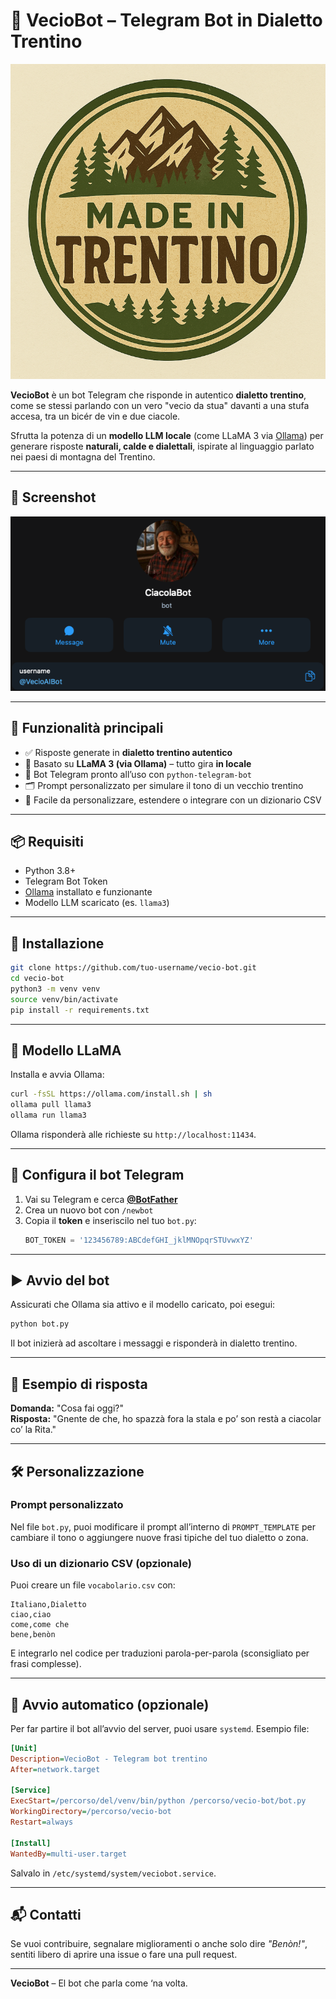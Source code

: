 # 🧓 VecioBot – Telegram Bot in Dialetto Trentino

![Made in Trentino](img/made-in-trentino.png)

**VecioBot** è un bot Telegram che risponde in autentico **dialetto trentino**, come se stessi parlando con un vero "vecio da stua" davanti a una stufa accesa, tra un bicér de vin e due ciacole.

Sfrutta la potenza di un **modello LLM locale** (come LLaMA 3 via [Ollama](https://ollama.com)) per generare risposte **naturali, calde e dialettali**, ispirate al linguaggio parlato nei paesi di montagna del Trentino.

---

## 📸 Screenshot

<p align="center">
  <img src="img/vecio-screenshot.png" width="600">
</p>

---

## 🚀 Funzionalità principali

- ✅ Risposte generate in **dialetto trentino autentico**
- 🧠 Basato su **LLaMA 3 (via Ollama)** – tutto gira **in locale**
- 💬 Bot Telegram pronto all’uso con `python-telegram-bot`
- 🗂️ Prompt personalizzato per simulare il tono di un vecchio trentino
- 🔁 Facile da personalizzare, estendere o integrare con un dizionario CSV

---

## 📦 Requisiti

- Python 3.8+
- Telegram Bot Token
- [Ollama](https://ollama.com) installato e funzionante
- Modello LLM scaricato (es. `llama3`)

---

## 🔧 Installazione

```bash
git clone https://github.com/tuo-username/vecio-bot.git
cd vecio-bot
python3 -m venv venv
source venv/bin/activate
pip install -r requirements.txt
```

---

## 🧠 Modello LLaMA

Installa e avvia Ollama:

```bash
curl -fsSL https://ollama.com/install.sh | sh
ollama pull llama3
ollama run llama3
```

Ollama risponderà alle richieste su `http://localhost:11434`.

---

## 🤖 Configura il bot Telegram

1. Vai su Telegram e cerca **[@BotFather](https://t.me/BotFather)**
2. Crea un nuovo bot con `/newbot`
3. Copia il **token** e inseriscilo nel tuo `bot.py`:
   ```python
   BOT_TOKEN = '123456789:ABCdefGHI_jklMNOpqrSTUvwxYZ'
   ```

---

## ▶️ Avvio del bot

Assicurati che Ollama sia attivo e il modello caricato, poi esegui:

```bash
python bot.py
```

Il bot inizierà ad ascoltare i messaggi e risponderà in dialetto trentino.

---

## 🧾 Esempio di risposta

**Domanda:** "Cosa fai oggi?"  
**Risposta:** "Gnente de che, ho spazzà fora la stala e po’ son restà a ciacolar co’ la Rita."

---

## 🛠️ Personalizzazione

### Prompt personalizzato

Nel file `bot.py`, puoi modificare il prompt all’interno di `PROMPT_TEMPLATE` per cambiare il tono o aggiungere nuove frasi tipiche del tuo dialetto o zona.

### Uso di un dizionario CSV (opzionale)

Puoi creare un file `vocabolario.csv` con:

```csv
Italiano,Dialetto
ciao,ciao
come,come che
bene,benòn
```

E integrarlo nel codice per traduzioni parola-per-parola (sconsigliato per frasi complesse).

---

## 🧠 Avvio automatico (opzionale)

Per far partire il bot all’avvio del server, puoi usare `systemd`. Esempio file:

```ini
[Unit]
Description=VecioBot - Telegram bot trentino
After=network.target

[Service]
ExecStart=/percorso/del/venv/bin/python /percorso/vecio-bot/bot.py
WorkingDirectory=/percorso/vecio-bot
Restart=always

[Install]
WantedBy=multi-user.target
```

Salvalo in `/etc/systemd/system/veciobot.service`.

---

## 📬 Contatti

Se vuoi contribuire, segnalare miglioramenti o anche solo dire *"Benòn!"*, sentiti libero di aprire una issue o fare una pull request.

---

**VecioBot** – El bot che parla come ‘na volta.
